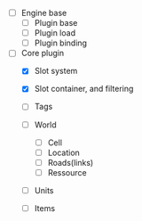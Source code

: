 - [ ] Engine base
  - [ ] Plugin base
  - [ ] Plugin load
  - [ ] Plugin binding
- [ ] Core plugin
  - [x] Slot system
  - [x] Slot container, and filtering
  - [ ] Tags
  - [ ] World
    - [ ] Cell
    - [ ] Location
    - [ ] Roads(links)
    - [ ] Ressource
  - [ ] Units
  - [ ] Items
  